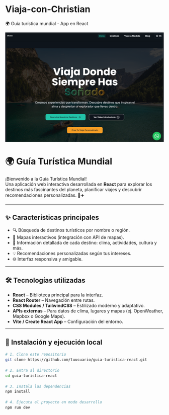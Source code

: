 # Viaja-con-Christian
🌍 Guía turística mundial - App en React

![Vista previa de la app](https://github.com/sergioironhacker/Viaja-con-Christian/blob/main/img-main-readme.png)

# 🌍 Guía Turística Mundial

¡Bienvenido a la Guía Turística Mundial!  
Una aplicación web interactiva desarrollada en **React** para explorar los destinos más fascinantes del planeta, planificar viajes y descubrir recomendaciones personalizadas. 🧳✈️

---

## ✨ Características principales

- 🔍 Búsqueda de destinos turísticos por nombre o región.
- 📍 Mapas interactivos (integración con API de mapas).
- 📝 Información detallada de cada destino: clima, actividades, cultura y más.
- 💡 Recomendaciones personalizadas según tus intereses.
- 🌐 Interfaz responsiva y amigable.

---

## 🛠️ Tecnologías utilizadas

- **React** – Biblioteca principal para la interfaz.
- **React Router** – Navegación entre rutas.
- **CSS Modules / TailwindCSS** – Estilizado moderno y adaptativo.
- **APIs externas** – Para datos de clima, lugares y mapas (ej. OpenWeather, Mapbox o Google Maps).
- **Vite / Create React App** – Configuración del entorno.

---

## 🚀 Instalación y ejecución local

```bash
# 1. Clona este repositorio
git clone https://github.com/tuusuario/guia-turistica-react.git

# 2. Entra al directorio
cd guia-turistica-react

# 3. Instala las dependencias
npm install

# 4. Ejecuta el proyecto en modo desarrollo
npm run dev
